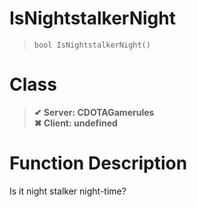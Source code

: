 # IsNightstalkerNight
> `bool IsNightstalkerNight()`
# Class
> __✔ Server: CDOTAGamerules__  
> __✖ Client: undefined__  
# Function Description
Is it night stalker night-time?
